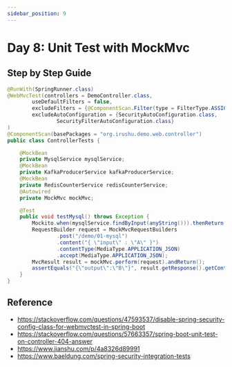 ```yaml
---
sidebar_position: 9
---
```


# Day 8:  Unit Test with MockMvc

## Step by Step Guide

```java title="oorg.irushu.demo.ControllerTests" showLineNumbers
@RunWith(SpringRunner.class)
@WebMvcTest(controllers = DemoController.class,
        useDefaultFilters = false,
        excludeFilters = {@ComponentScan.Filter(type = FilterType.ASSIGNABLE_TYPE, value = WebSecurityConfigurer.class)},
        excludeAutoConfiguration = {SecurityAutoConfiguration.class,
                SecurityFilterAutoConfiguration.class}
)
@ComponentScan(basePackages = "org.irushu.demo.web.controller")
public class ControllerTests {

    @MockBean
    private MysqlService mysqlService;
    @MockBean
    private KafkaProducerService kafkaProducerService;
    @MockBean
    private RedisCounterService redisCounterService;
    @Autowired
    private MockMvc mockMvc;

    @Test
    public void testMysql() throws Exception {
        Mockito.when(mysqlService.findByInput(anyString())).thenReturn("B" );
        RequestBuilder request = MockMvcRequestBuilders
                .post("/demo/01-mysql")
                .content("{ \"input\" : \"A\" }")
                .contentType(MediaType.APPLICATION_JSON)
                .accept(MediaType.APPLICATION_JSON);
        MvcResult result = mockMvc.perform(request).andReturn();
        assertEquals("{\"output\":\"B\"}", result.getResponse().getContentAsString());
    }
}
```

## Reference
- https://stackoverflow.com/questions/47593537/disable-spring-security-config-class-for-webmvctest-in-spring-boot
- https://stackoverflow.com/questions/57663357/spring-boot-unit-test-on-controller-404-answer
- https://www.jianshu.com/p/4a8326d89991
- https://www.baeldung.com/spring-security-integration-tests